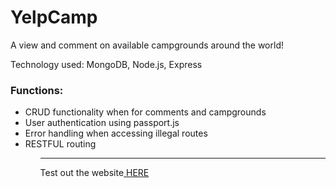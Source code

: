 # YelpCamp
A view and comment on available campgrounds around the world!


Technology used: MongoDB, Node.js, Express

<h3>Functions: </h3>
<ul>
  <li>CRUD functionality when for comments and campgrounds</li>
  <li>User authentication using passport.js</li>
  <li>Error handling when accessing illegal routes</li>
  <li>RESTFUL routing</li>
 <ul>

<hr>

Test out the website<a href="https://boiling-waters-12746.herokuapp.com/"> HERE</a>
